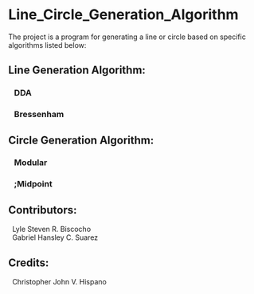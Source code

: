 # Line_Circle_Generation_Algorithm  
The project is a program for generating a line or circle based on specific algorithms listed below:
## Line Generation Algorithm:  
### &nbsp;&nbsp;&nbsp;DDA  
### &nbsp;&nbsp;&nbsp;Bressenham  
## Circle Generation Algorithm:  
### &nbsp;&nbsp;&nbsp;Modular  
### &nbsp;&nbsp;&nbsp;;Midpoint  
  
  
## Contributors:  
&nbsp;&nbsp;Lyle Steven R. Biscocho  
&nbsp;&nbsp;Gabriel Hansley C. Suarez  
  
## Credits:  
&nbsp;&nbsp;Christopher John V. Hispano

